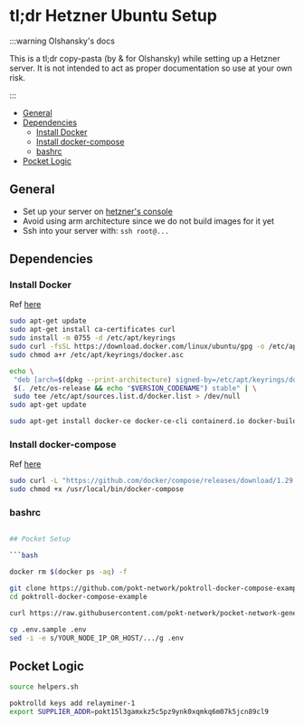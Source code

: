 # tl;dr Hetzner Ubuntu Setup <!-- omit in toc -->

:::warning Olshansky's docs

This is a tl;dr copy-pasta (by & for Olshansky) while setting up a Hetzner server.
It is not intended to act as proper documentation so use at your own risk.

:::

- [General](#general)
- [Dependencies](#dependencies)
  - [Install Docker](#install-docker)
  - [Install docker-compose](#install-docker-compose)
  - [bashrc](#bashrc)
- [Pocket Logic](#pocket-logic)

## General

- Set up your server on [hetzner's console](https://console.hetzner.cloud/projects/)
- Avoid using arm architecture since we do not build images for it yet
- Ssh into your server with: `ssh root@...`

## Dependencies

### Install Docker

Ref [here](https://docs.docker.com/engine/install/ubuntu/)

```bash
sudo apt-get update
sudo apt-get install ca-certificates curl
sudo install -m 0755 -d /etc/apt/keyrings
sudo curl -fsSL https://download.docker.com/linux/ubuntu/gpg -o /etc/apt/keyrings/docker.asc
sudo chmod a+r /etc/apt/keyrings/docker.asc

echo \
 "deb [arch=$(dpkg --print-architecture) signed-by=/etc/apt/keyrings/docker.asc] https://download.docker.com/linux/ubuntu \
 $(. /etc/os-release && echo "$VERSION_CODENAME") stable" | \
 sudo tee /etc/apt/sources.list.d/docker.list > /dev/null
sudo apt-get update

sudo apt-get install docker-ce docker-ce-cli containerd.io docker-buildx-plugin docker-compose-plugin
```

### Install docker-compose

Ref [here](https://www.digitalocean.com/community/tutorials/how-to-install-and-use-docker-compose-on-ubuntu-20-04)

```bash
sudo curl -L "https://github.com/docker/compose/releases/download/1.29.2/docker-compose-$(uname -s)-$(uname -m)" -o /usr/local/bin/docker-compose
sudo chmod +x /usr/local/bin/docker-compose
```

### bashrc

````bash

## Pocket Setup

```bash

docker rm $(docker ps -aq) -f

git clone https://github.com/pokt-network/poktroll-docker-compose-example.git
cd poktroll-docker-compose-example

curl https://raw.githubusercontent.com/pokt-network/pocket-network-genesis/master/poktrolld/testnet-validated.json > poktrolld-data/config/genesis.json

cp .env.sample .env
sed -i -e s/YOUR_NODE_IP_OR_HOST/.../g .env
````

## Pocket Logic

```bash
source helpers.sh

poktrolld keys add relayminer-1
export SUPPLIER_ADDR=pokt15l3gamxkz5c5pz9ynk0xqmkq6m07k5jcn89cl9

```
